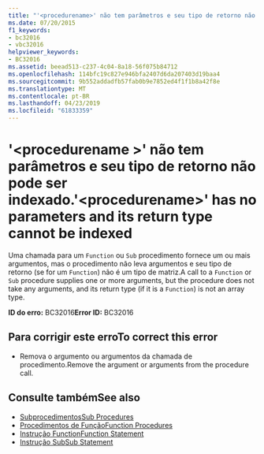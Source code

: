 ```yaml
---
title: "'<procedurename>' não tem parâmetros e seu tipo de retorno não pode ser indexado."
ms.date: 07/20/2015
f1_keywords:
- bc32016
- vbc32016
helpviewer_keywords:
- BC32016
ms.assetid: beead513-c237-4c04-8a18-56f075b84712
ms.openlocfilehash: 114bfc19c827e946bfa2407d6da207403d19baa4
ms.sourcegitcommit: 9b552addadfb57fab0b9e7852ed4f1f1b8a42f8e
ms.translationtype: MT
ms.contentlocale: pt-BR
ms.lasthandoff: 04/23/2019
ms.locfileid: "61833359"
---
```

# <a name="procedurename-has-no-parameters-and-its-return-type-cannot-be-indexed"></a><span data-ttu-id="1e4a5-102">'\<procedurename >' não tem parâmetros e seu tipo de retorno não pode ser indexado.</span><span class="sxs-lookup"><span data-stu-id="1e4a5-102">'\<procedurename>' has no parameters and its return type cannot be indexed</span></span>
<span data-ttu-id="1e4a5-103">Uma chamada para um `Function` ou `Sub` procedimento fornece um ou mais argumentos, mas o procedimento não leva argumentos e seu tipo de retorno (se for um `Function`) não é um tipo de matriz.</span><span class="sxs-lookup"><span data-stu-id="1e4a5-103">A call to a `Function` or `Sub` procedure supplies one or more arguments, but the procedure does not take any arguments, and its return type (if it is a `Function`) is not an array type.</span></span>  
  
 <span data-ttu-id="1e4a5-104">**ID do erro:** BC32016</span><span class="sxs-lookup"><span data-stu-id="1e4a5-104">**Error ID:** BC32016</span></span>  
  
## <a name="to-correct-this-error"></a><span data-ttu-id="1e4a5-105">Para corrigir este erro</span><span class="sxs-lookup"><span data-stu-id="1e4a5-105">To correct this error</span></span>  
  
-   <span data-ttu-id="1e4a5-106">Remova o argumento ou argumentos da chamada de procedimento.</span><span class="sxs-lookup"><span data-stu-id="1e4a5-106">Remove the argument or arguments from the procedure call.</span></span>  
  
## <a name="see-also"></a><span data-ttu-id="1e4a5-107">Consulte também</span><span class="sxs-lookup"><span data-stu-id="1e4a5-107">See also</span></span>

- [<span data-ttu-id="1e4a5-108">Subprocedimentos</span><span class="sxs-lookup"><span data-stu-id="1e4a5-108">Sub Procedures</span></span>](../../visual-basic/programming-guide/language-features/procedures/sub-procedures.md)
- [<span data-ttu-id="1e4a5-109">Procedimentos de Função</span><span class="sxs-lookup"><span data-stu-id="1e4a5-109">Function Procedures</span></span>](../../visual-basic/programming-guide/language-features/procedures/function-procedures.md)
- [<span data-ttu-id="1e4a5-110">Instrução Function</span><span class="sxs-lookup"><span data-stu-id="1e4a5-110">Function Statement</span></span>](../../visual-basic/language-reference/statements/function-statement.md)
- [<span data-ttu-id="1e4a5-111">Instrução Sub</span><span class="sxs-lookup"><span data-stu-id="1e4a5-111">Sub Statement</span></span>](../../visual-basic/language-reference/statements/sub-statement.md)
